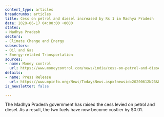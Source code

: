 ```yaml
---
content_type: articles
breadcrumbs: articles
title: Cess on petrol and diesel increased by Rs 1 in Madhya Pradesh
date: 2020-06-17 04:00:00 +0000
states:
- Madhya Pradesh
sectors:
- Climate Change and Energy
subsectors:
- Oil and Gas
- Energy-related Transportation
sources:
- name: Money control
  url: https://www.moneycontrol.com/news/india/cess-on-petrol-and-diesel-increased-by-rs-1-in-madhya-pradesh-5398801.html
details:
- name: Press Release
  url: https://www.mpinfo.org/News/TodaysNews.aspx?newsid=20200612N23&LocID=1&PDt=6/12/2020
is_newsletter: false

---
```

The Madhya Pradesh government has raised the cess levied on petrol and diesel. As a result, the two fuels have now become costlier by $0.01.
